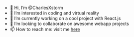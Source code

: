 - 👋 Hi, I’m @CharlesXstorm
- 👀 I’m interested in coding and virtual reality
- 🌱 I’m currently working on a cool project with React.js
- 💞️ I’m looking to collaborate on awesome webapp projects
- 📫 How to reach me: visit me <a href="https://www.linkedin.com/in/charles-ukadike-17104847/">here</a>

<!---
CharlesXstorm/CharlesXstorm is a ✨ special ✨ repository because its `README.md` (this file) appears on your GitHub profile.
You can click the Preview link to take a look at your changes.
--->

